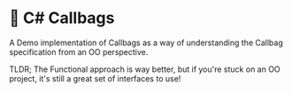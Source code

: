 # :handbag: C# Callbags

A Demo implementation of Callbags as a way of understanding the Callbag specification from an OO perspective.

TLDR; The Functional approach is way better, but if you're stuck on an OO project, it's still a great set of interfaces to use!
